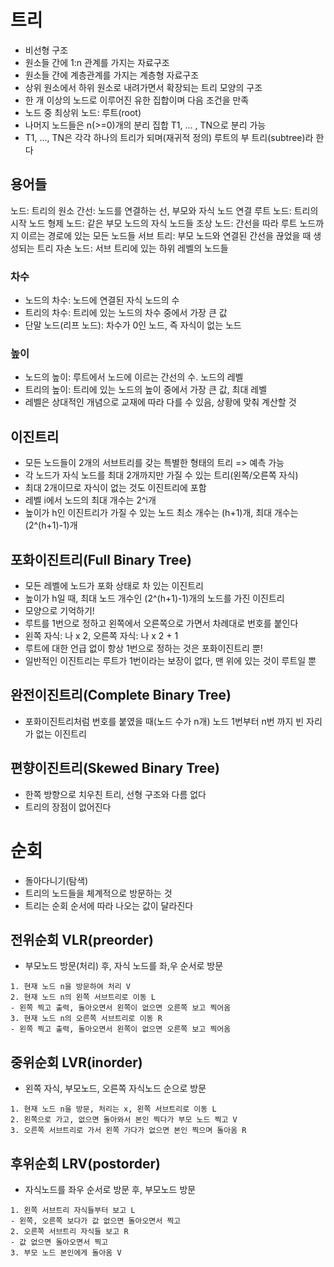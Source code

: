 # 트리 
- 비선형 구조
- 원소들 간에 1:n 관계를 가지는 자료구조
- 원소들 간에 계층관계를 가지는 계층형 자료구조
- 상위 원소에서 하위 원소로 내려가면서 확장되는 트리 모양의 구조
- 한 개 이상의 노드로 이루어진 유한 집합이며 다음 조건을 만족
- 노드 중 최상위 노드: 루트(root)
- 나머지 노드들은 n(>=0)개의 분리 집합 T1, ... , TN으로 분리 가능
- T1, ..., TN은 각각 하나의 트리가 되며(재귀적 정의) 루트의 부 트리(subtree)라 한다

## 용어들
노드: 트리의 원소
간선: 노드를 연결하는 선, 부모와 자식 노드 연결
루트 노드: 트리의 시작 노드 
형제 노드: 같은 부모 노드의 자식 노드들
조상 노드: 간선을 따라 루트 노드까지 이르는 경로에 있는 모든 노드들
서브 트리: 부모 노드와 연결된 간선을 끊었을 때 생성되는 트리
자손 노드: 서브 트리에 있는 하위 레벨의 노드들

### 차수
- 노드의 차수: 노드에 연결된 자식 노드의 수
- 트리의 차수: 트리에 있는 노드의 차수 중에서 가장 큰 값
- 단말 노드(리프 노드): 차수가 0인 노드, 즉 자식이 없는 노드 

### 높이
- 노드의 높이: 루트에서 노드에 이르는 간선의 수. 노드의 레벨
- 트리의 높이: 트리에 있는 노드의 높이 중에서 가장 큰 값, 최대 레벨
- 레벨은 상대적인 개념으로 교재에 따라 다를 수 있음, 상황에 맞춰 계산할 것

## 이진트리
- 모든 노드들이 2개의 서브트리를 갖는 특별한 형태의 트리 => 예측 가능 
- 각 노드가 자식 노드를 최대 2개까지만 가질 수 있는 트리(왼쪽/오른쪽 자식)
- 최대 2개이므로 자식이 없는 것도 이진트리에 포함
- 레벨 i에서 노드의 최대 개수는 2^i개
- 높이가 h인 이진트리가 가질 수 있는 노드 최소 개수는 (h+1)개, 최대 개수는 (2^(h+1)-1)개 

## 포화이진트리(Full Binary Tree)
- 모든 레벨에 노드가 포화 상태로 차 있는 이진트리
- 높이가 h일 때, 최대 노드 개수인 (2^(h+1)-1)개의 노드를 가진 이진트리
- 모양으로 기억하기! 
- 루트를 1번으로 정하고 왼쪽에서 오른쪽으로 가면서 차례대로 번호를 붙인다
- 왼쪽 자식: 나 x 2, 오른쪽 자식: 나 x 2 + 1  
- 루트에 대한 언급 없이 항상 1번으로 정하는 것은 포화이진트리 뿐!
- 일반적인 이진트리는 루트가 1번이라는 보장이 없다, 맨 위에 있는 것이 루트일 뿐

## 완전이진트리(Complete Binary Tree)
- 포화이진트리처럼 번호를 붙였을 때(노드 수가 n개) 노드 1번부터 n번 까지 빈 자리가 없는 이진트리

## 편향이진트리(Skewed Binary Tree)
- 한쪽 방향으로 치우친 트리, 선형 구조와 다름 없다
- 트리의 장점이 없어진다

# 순회
- 돌아다니기(탐색)
- 트리의 노드들을 체계적으로 방문하는 것
- 트리는 순회 순서에 따라 나오는 값이 달라진다 


## 전위순회 VLR(preorder)
- 부모노드 방문(처리) 후, 자식 노드를 좌,우 순서로 방문
```
1. 현재 노드 n을 방문하여 처리 V
2. 현재 노드 n의 왼쪽 서브트리로 이동 L
- 왼쪽 찍고 출력, 돌아오면서 왼쪽이 없으면 오른쪽 보고 찍어옴
3. 현재 노드 n의 오른쪽 서브트리로 이동 R
- 왼쪽 찍고 출력, 돌아오면서 왼쪽이 없으면 오른쪽 보고 찍어옴
```

## 중위순회 LVR(inorder)
- 왼쪽 자식, 부모노드, 오른쪽 자식노드 순으로 방문
```
1. 현재 노드 n을 방문, 처리는 x, 왼쪽 서브트리로 이동 L
2. 왼쪽으로 가고, 없으면 돌아와서 본인 찍다가 부모 노드 찍고 V
3. 오른쪽 서브트리로 가서 왼쪽 가다가 없으면 본인 찍으며 돌아옴 R
```

## 후위순회 LRV(postorder)
- 자식노드를 좌우 순서로 방문 후, 부모노드 방문
```
1. 왼쪽 서브트리 자식들부터 보고 L 
- 왼쪽, 오른쪽 보다가 값 없으면 돌아오면서 찍고
2. 오른쪽 서브트리 자식들 보고 R
- 값 없으면 돌아오면서 찍고
3. 부모 노드 본인에게 돌아옴 V
```